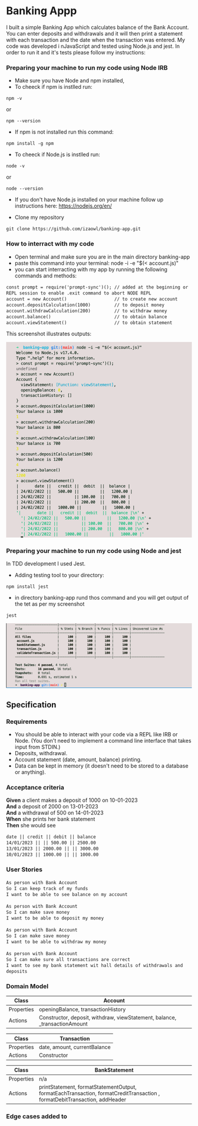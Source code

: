 # Banking Appp

I built a simple Banking App which calculates balance of the Bank Account. You can enter deposits and withdrawals and it will then print a statement with each transaction and the date when the transaction was entered.
My code was developed i nJavaScript and tested using Node.js and jest. In order to run it and it's tests please follow my instructions:
### Preparing your machine to run my code using Node IRB

* Make sure you have Node and npm installed,
* To cheeck if npm is instlled run:
```
npm -v  
```
or
```
npm --version
```
* If npm is not installed run this command:
```
npm install -g npm
```
* To cheeck if Node.js is instlled run:
```
node -v
```
or
```
node --version
```
* If you don't have Node.js installed on your machine follow up instructions here: https://nodejs.org/en/

* Clone my repository
```
git clone https://github.com/izaowl/banking-app.git
```

### How to interract with my code

* Open terminal and make sure you are in the main directory banking-app
* paste this command into your terminal: node -i -e "$(< account.js)"
* you can start interracting with my app by running the following commands and methods:

```
const prompt = require('prompt-sync')(); // added at the beginning or REPL session to enable .exit command to abort NODE REPL
account = new Account()                  // to create new account
account.depositCalculation(1000)         // to deposit money
account.withdrawCalculation(200)         // to withdraw money
account.balance()                        // to obtain balance
account.viewStatement()                  // to obtain statement
```
This screenshot illustrates outputs:

![Alt text](/images/REPL_Node_output.png?raw=true "REPL Node output")

### Preparing your machine to run my code using Node and jest
In TDD development I used Jest.

* Adding testing tool to your directory: 
```
npm install jest
```

* in directory banking-app rund thos command and you will get output of the tet as per my screenshot
```
jest
```

![Alt text](/images/code_coverage.png?raw=true "Code coverage")

## Specification

### Requirements

- You should be able to interact with your code via a REPL like IRB or Node. (You don't need to implement a command line interface that takes input from STDIN.)
- Deposits, withdrawal.
- Account statement (date, amount, balance) printing.
- Data can be kept in memory (it doesn't need to be stored to a database or anything).

### Acceptance criteria

**Given** a client makes a deposit of 1000 on 10-01-2023  
**And** a deposit of 2000 on 13-01-2023  
**And** a withdrawal of 500 on 14-01-2023  
**When** she prints her bank statement  
**Then** she would see

```
date || credit || debit || balance
14/01/2023 || || 500.00 || 2500.00
13/01/2023 || 2000.00 || || 3000.00
10/01/2023 || 1000.00 || || 1000.00

```

### User Stories

```
As person with Bank Account
So I can keep track of my funds
I want to be able to see balance on my account

As person with Bank Account
So I can make save money
I want to be able to deposit my money

As person with Bank Account
So I can make save money
I want to be able to withdraw my money

As person with Bank Account
So I can make sure all transactions are correct
I want to see my bank statement wit hall details of withdrawals and deposits
```

### Domain Model


| Class         | Account                                                                    |
|---------------|----------------------------------------------------------------------------|
| Properties    | openingBalance, transactionHistory                                         |
| Actions       | Constructor, deposit, withdraw, viewStatement, balance, _transactionAmount |                        |

| Class         | Transaction                  |
|---------------|------------------------------|
| Properties    | date, amount, currentBalance |
| Actions       | Constructor                  |

| Class         | BankStatement
|---------------|---------------------------------------------------------------------------------------------------------------------------|
| Properties    |   n/a                                                                                                                     | 
| Actions       | printStatement, formatStatementOutput, formatEachTransaction, formatCreditTransaction , formatDebitTransaction, addHeader |


### Edge cases added to 

